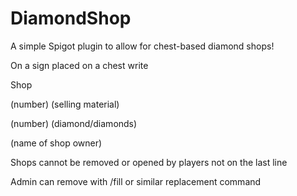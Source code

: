 # DiamondShop
A simple Spigot plugin to allow for chest-based diamond shops!

On a sign placed on a chest write

Shop

(number) (selling material)

(number) (diamond/diamonds)

(name of shop owner)

Shops cannot be removed or opened by players not on the last line

Admin can remove with /fill or similar replacement command
